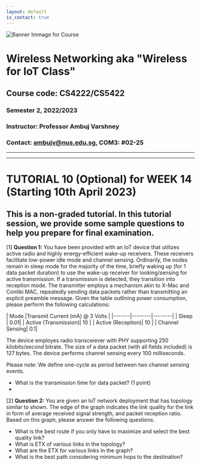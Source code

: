```yaml
---
layout: default
is_contact: true
---
```


![Banner Immage for Course](cs4222_banner.png)  

# Wireless Networking aka "Wireless for IoT Class"
## Course code: CS4222/CS5422  
### Semester 2, 2022/2023
### Instructor: Professor Ambuj Varshney
### Contact: [ambujv@nus.edu.sg](mailto:ambujv@nus.edu.sg), COM3: #02-25     

----
****

# TUTORIAL 10 (Optional) for WEEK 14 (Starting 10th April 2023)
## This is a non-graded tutorial. In this tutorial session, we provide some sample questions to help you prepare for final examination.


[1] **Question 1:**  You have been provided with an IoT device that utilizes active radio and highly energy-efficient wake-up receivers. These receivers facilitate low-power idle mode and channel sensing. Ordinarily, the nodes remain in sleep mode  for the majority of the time, briefly waking up (for 1 data packet duration) to use the wake-up receiver for looking/sensing for active transmission. If a transmission is detected, they transition into reception mode. The transmitter employs a mechanism akin to X-Mac and Contiki MAC, repeatedly sending data packets rather than transmitting an explicit preamble message. Given the table outlining power consumption, please perform the following calculations:


| Mode |Transmit Current (mA) @ 3 Volts |
|-------|--------|--------|
| Sleep | 0.01|
| Active (Transmission)| 10 |
| Active (Reception)| 10 |
| Channel Sensing| 0.1|

The device employes radio transceiever with PHY supporting 250 kilobits/second bitrate. The size of a data packet (with all fields included)
is 127 bytes. The device performs channel sensing every 100 milliseconds. 

Please note: We define one-cycle as period between two channel sensing events.

* What is the transmission time for data packet? (1 point)
* 

[2] **Question 2:**  You are given an IoT network deployment that has topology similar to shown. The edge of the graph indicates the link quality for the link in form of average received signal strength, and packet reception ratio. Based on this graph, please answer the following questions.

* What is the best route if you only have to maximize and select the best quality link?
* What is ETX of various links in the topology?
* What are the ETX for various links in the graph?
* What is the best path considering minimum hops to the destination?










